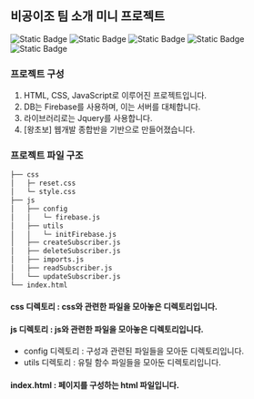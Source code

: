 ## 비공이조 팀 소개 미니 프로젝트

![Static Badge](https://img.shields.io/badge/html5-E34F26?style=for-the-badge&logo=html5&logoColor=white)
![Static Badge](https://img.shields.io/badge/css-1572B6?style=for-the-badge&logo=css3&logoColor=white)
![Static Badge](https://img.shields.io/badge/javascript-F7DF1E?style=for-the-badge&logo=javascript&logoColor=black)
![Static Badge](https://img.shields.io/badge/jquery-0769AD?style=for-the-badge&logo=jquery&logoColor=white)
![Static Badge](https://img.shields.io/badge/firebase-FFCA28?style=for-the-badge&logo=firebase&logoColor=white)

### 프로젝트 구성
1. HTML, CSS, JavaScript로 이루어진 프로젝트입니다.
2. DB는 Firebase를 사용하며, 이는 서버를 대체합니다.
3. 라이브러리로는 Jquery를 사용합니다.
4. [왕초보] 웹개발 종합반을 기반으로 만들어졌습니다.

### 프로젝트 파일 구조
```bash
├── css
│   ├─ reset.css
│   └─ style.css
├── js
│   ├── config
│   │   └─ firebase.js
│   ├── utils
│   │   └─ initFirebase.js
│   ├── createSubscriber.js
│   ├── deleteSubscriber.js
│   ├── imports.js
│   ├── readSubscriber.js
│   └── updateSubscriber.js
└── index.html
```
#### css 디렉토리 : css와 관련한 파일을 모아놓은 디렉토리입니다.
#### js 디렉토리 : js와 관련한 파일을 모아놓은 디렉토리입니다.
- config 디렉토리 : 구성과 관련된 파일들을 모아둔 디렉토리입니다.
- utils 디렉토리 : 유틸 함수 파일들을 모아둔 디렉토리입니다.
#### index.html : 페이지를 구성하는 html 파일입니다.
